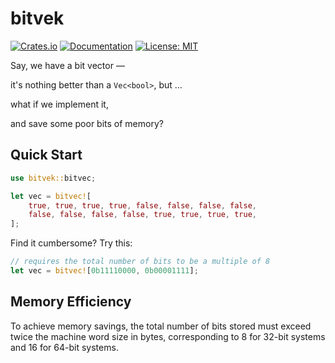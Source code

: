# bitvek

[![Crates.io](https://img.shields.io/crates/v/bitvek.svg)](https://crates.io/crates/bitvek)
[![Documentation](https://docs.rs/bitvek/badge.svg)](https://docs.rs/bitvek)
[![License: MIT](https://img.shields.io/badge/License-MIT-blue.svg)](https://opensource.org/licenses/MIT)

Say, we have a bit vector —

it's nothing better than a `Vec<bool>`, but …

what if we implement it,

and save some poor bits of memory?

## Quick Start

```rust
use bitvek::bitvec;

let vec = bitvec![
    true, true, true, true, false, false, false, false,
    false, false, false, false, true, true, true, true,
];
```

Find it cumbersome? Try this:

```rust
// requires the total number of bits to be a multiple of 8
let vec = bitvec![0b11110000, 0b00001111];
```

## Memory Efficiency

To achieve memory savings, the total number of bits stored must exceed twice the machine word size in bytes, corresponding to 8 for 32-bit systems and 16 for 64-bit systems.
